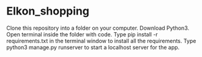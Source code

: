# Elkon_shopping
Clone this repository into a folder on your computer.
Download Python3.
Open terminal inside the folder with code.
Type pip install -r requirements.txt in the terminal window to install all the requirements.
Type python3 manage.py runserver to start a localhost server for the app.
